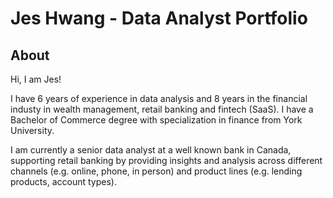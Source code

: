 

<h1>Jes Hwang - Data Analyst Portfolio</h1>

<h2>About</h2>
Hi, I am Jes! 

<p>
I have 6 years of experience in data analysis and 8 years in the financial industy in wealth management, retail banking and fintech (SaaS). I have a Bachelor of Commerce degree with specialization in finance from York University.

I am currently a senior data analyst at a well known bank in Canada, supporting retail banking by providing insights and analysis across different channels (e.g. online, phone, in person) and product lines (e.g. lending products, account types).

</p>
